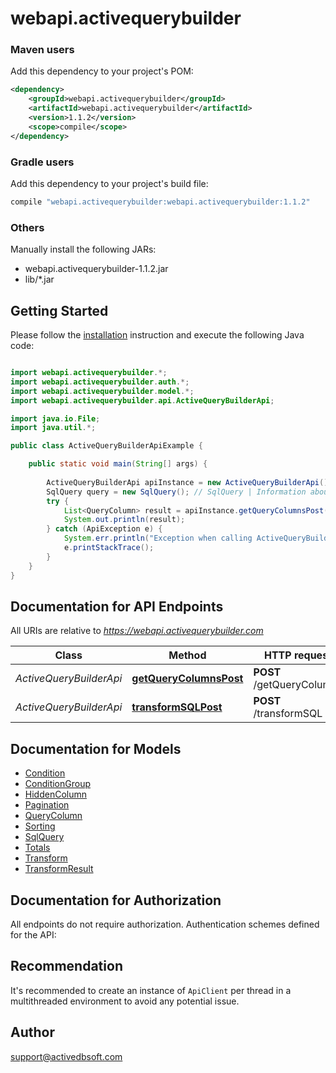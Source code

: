 # webapi.activequerybuilder

### Maven users

Add this dependency to your project's POM:

```xml
<dependency>
    <groupId>webapi.activequerybuilder</groupId>
    <artifactId>webapi.activequerybuilder</artifactId>
    <version>1.1.2</version>
    <scope>compile</scope>
</dependency>
```

### Gradle users

Add this dependency to your project's build file:

```groovy
compile "webapi.activequerybuilder:webapi.activequerybuilder:1.1.2"
```

### Others

Manually install the following JARs:

* webapi.activequerybuilder-1.1.2.jar
* lib/*.jar

## Getting Started

Please follow the [installation](#installation) instruction and execute the following Java code:

```java

import webapi.activequerybuilder.*;
import webapi.activequerybuilder.auth.*;
import webapi.activequerybuilder.model.*;
import webapi.activequerybuilder.api.ActiveQueryBuilderApi;

import java.io.File;
import java.util.*;

public class ActiveQueryBuilderApiExample {

    public static void main(String[] args) {
        
        ActiveQueryBuilderApi apiInstance = new ActiveQueryBuilderApi();
        SqlQuery query = new SqlQuery(); // SqlQuery | Information about SQL query and it's context.
        try {
            List<QueryColumn> result = apiInstance.getQueryColumnsPost(query);
            System.out.println(result);
        } catch (ApiException e) {
            System.err.println("Exception when calling ActiveQueryBuilderApi#getQueryColumnsPost");
            e.printStackTrace();
        }
    }
}

```

## Documentation for API Endpoints

All URIs are relative to *https://webapi.activequerybuilder.com*

Class | Method | HTTP request | Description
------------ | ------------- | ------------- | -------------
*ActiveQueryBuilderApi* | [**getQueryColumnsPost**](docs/ActiveQueryBuilderApi.md#getQueryColumnsPost) | **POST** /getQueryColumns | 
*ActiveQueryBuilderApi* | [**transformSQLPost**](docs/ActiveQueryBuilderApi.md#transformSQLPost) | **POST** /transformSQL | 


## Documentation for Models

 - [Condition](docs/Condition.md)
 - [ConditionGroup](docs/ConditionGroup.md)
 - [HiddenColumn](docs/HiddenColumn.md)
 - [Pagination](docs/Pagination.md)
 - [QueryColumn](docs/QueryColumn.md)
 - [Sorting](docs/Sorting.md)
 - [SqlQuery](docs/SqlQuery.md)
 - [Totals](docs/Totals.md)
 - [Transform](docs/Transform.md)
 - [TransformResult](docs/TransformResult.md)


## Documentation for Authorization

All endpoints do not require authorization.
Authentication schemes defined for the API:

## Recommendation

It's recommended to create an instance of `ApiClient` per thread in a multithreaded environment to avoid any potential issue.

## Author

support@activedbsoft.com

